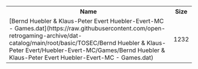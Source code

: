 <table>
<tr><th>Name</th><th>Size</th></tr>
<tr><td>
[Bernd Huebler & Klaus-Peter Evert Huebler-Evert-MC - Games.dat](https://raw.githubusercontent.com/open-retrogaming-archive/dat-catalog/main/root/basic/TOSEC/Bernd Huebler & Klaus-Peter Evert/Huebler-Evert-MC/Games/Bernd Huebler & Klaus-Peter Evert Huebler-Evert-MC - Games.dat)
</td><td>1232</td></tr>
</table>
